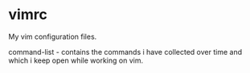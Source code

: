 vimrc
=====
My vim configuration files.

command-list - contains the commands i have collected over time and which i keep open while working on vim.

